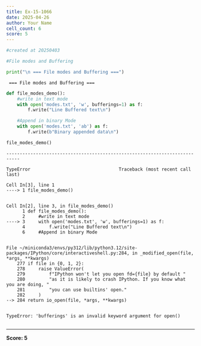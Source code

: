 ```yaml
---
title: Ex-15-1066
date: 2025-04-26
author: Your Name
cell_count: 6
score: 5
---
```


```python
#created at 20250403
```


```python
#File modes and Buffering
```


```python
print("\n === File modes and Buffering ===")
```

    
     === File modes and Buffering ===



```python
def file_modes_demo():
    #write in text mode
    with open('modes.txt', 'w', bufferings=1) as f:
        f.write("Line Buffered text\n")

    #Append in binary Mode
    with open('modes.txt', 'ab') as f:
        f.write(b"Binary appended data\n")
```


```python
file_modes_demo()
```


    ---------------------------------------------------------------------------

    TypeError                                 Traceback (most recent call last)

    Cell In[3], line 1
    ----> 1 file_modes_demo()


    Cell In[2], line 3, in file_modes_demo()
          1 def file_modes_demo():
          2     #write in text mode
    ----> 3     with open('modes.txt', 'w', bufferings=1) as f:
          4         f.write("Line Buffered text\n")
          6     #Append in binary Mode


    File ~/miniconda3/envs/py312/lib/python3.12/site-packages/IPython/core/interactiveshell.py:284, in _modified_open(file, *args, **kwargs)
        277 if file in {0, 1, 2}:
        278     raise ValueError(
        279         f"IPython won't let you open fd={file} by default "
        280         "as it is likely to crash IPython. If you know what you are doing, "
        281         "you can use builtins' open."
        282     )
    --> 284 return io_open(file, *args, **kwargs)


    TypeError: 'bufferings' is an invalid keyword argument for open()



```python

```


---
**Score: 5**